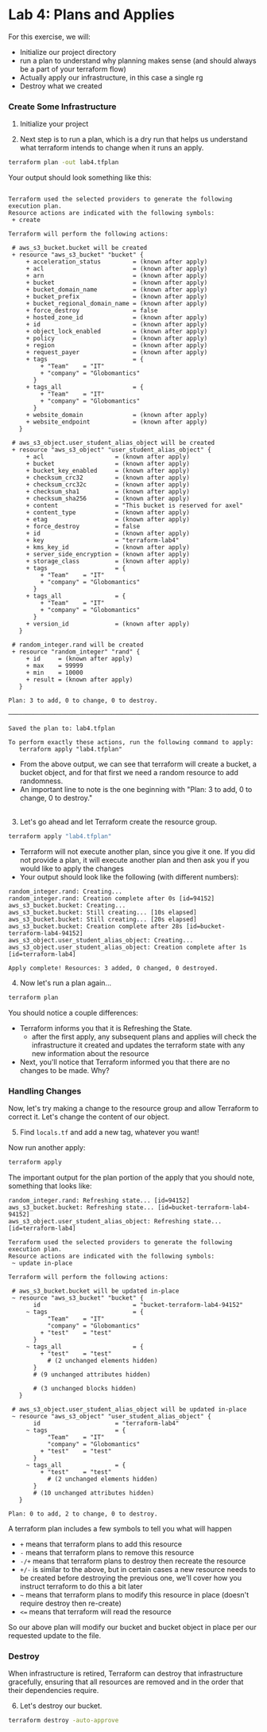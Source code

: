 # Lab 4: Plans and Applies

For this exercise, we will:

* Initialize our project directory
* run a plan to understand why planning makes sense (and should always be a part of your terraform flow)
* Actually apply our infrastructure, in this case a single rg
* Destroy what we created

### Create Some Infrastructure

1. Initialize your project

2. Next step is to run a plan, which is a dry run that helps us understand what terraform intends to change when it runs an apply.  

 ```bash
 terraform plan -out lab4.tfplan
 ```

 Your output should look something like this:

 ```
 
Terraform used the selected providers to generate the following execution plan.
Resource actions are indicated with the following symbols:
  + create

Terraform will perform the following actions:

  # aws_s3_bucket.bucket will be created
  + resource "aws_s3_bucket" "bucket" {
      + acceleration_status         = (known after apply)
      + acl                         = (known after apply)
      + arn                         = (known after apply)
      + bucket                      = (known after apply)
      + bucket_domain_name          = (known after apply)
      + bucket_prefix               = (known after apply)
      + bucket_regional_domain_name = (known after apply)
      + force_destroy               = false
      + hosted_zone_id              = (known after apply)
      + id                          = (known after apply)
      + object_lock_enabled         = (known after apply)
      + policy                      = (known after apply)
      + region                      = (known after apply)
      + request_payer               = (known after apply)
      + tags                        = {
          + "Team"    = "IT"
          + "company" = "Globomantics"
        }
      + tags_all                    = {
          + "Team"    = "IT"
          + "company" = "Globomantics"
        }
      + website_domain              = (known after apply)
      + website_endpoint            = (known after apply)
    }

  # aws_s3_object.user_student_alias_object will be created
  + resource "aws_s3_object" "user_student_alias_object" {
      + acl                    = (known after apply)
      + bucket                 = (known after apply)
      + bucket_key_enabled     = (known after apply)
      + checksum_crc32         = (known after apply)
      + checksum_crc32c        = (known after apply)
      + checksum_sha1          = (known after apply)
      + checksum_sha256        = (known after apply)
      + content                = "This bucket is reserved for axel"
      + content_type           = (known after apply)
      + etag                   = (known after apply)
      + force_destroy          = false
      + id                     = (known after apply)
      + key                    = "terraform-lab4"
      + kms_key_id             = (known after apply)
      + server_side_encryption = (known after apply)
      + storage_class          = (known after apply)
      + tags                   = {
          + "Team"    = "IT"
          + "company" = "Globomantics"
        }
      + tags_all               = {
          + "Team"    = "IT"
          + "company" = "Globomantics"
        }
      + version_id             = (known after apply)
    }

  # random_integer.rand will be created
  + resource "random_integer" "rand" {
      + id     = (known after apply)
      + max    = 99999
      + min    = 10000
      + result = (known after apply)
    }

Plan: 3 to add, 0 to change, 0 to destroy.

───────────────────────────────────────────────────────────────────────────────

Saved the plan to: lab4.tfplan

To perform exactly these actions, run the following command to apply:
    terraform apply "lab4.tfplan"
 ```

 * From the above output, we can see that terraform will create a bucket, a bucket object, and for that first we need a random resource to add randomness.
 * An important line to note is the one beginning with "Plan: 3 to add, 0 to change, 0 to destroy."
<br/><br/>

3. Let's go ahead and let Terraform create the resource group. 

 ```bash
terraform apply "lab4.tfplan"
 ```

 * Terraform will not execute another plan, since you give it one. If you did not provide a plan, it will execute another plan and then ask you if you would like to apply the changes
 * Your output should look like the following (with different numbers):

 ```
random_integer.rand: Creating...
random_integer.rand: Creation complete after 0s [id=94152]
aws_s3_bucket.bucket: Creating...
aws_s3_bucket.bucket: Still creating... [10s elapsed]
aws_s3_bucket.bucket: Still creating... [20s elapsed]
aws_s3_bucket.bucket: Creation complete after 28s [id=bucket-terraform-lab4-94152]
aws_s3_object.user_student_alias_object: Creating...
aws_s3_object.user_student_alias_object: Creation complete after 1s [id=terraform-lab4]

Apply complete! Resources: 3 added, 0 changed, 0 destroyed.
 ```

4. Now let's run a plan again...

 ```bash
 terraform plan
 ```

 You should notice a couple differences:

 * Terraform informs you that it is Refreshing the State.
    * after the first apply, any subsequent plans and applies will check the infrastructure it created and updates the terraform state with any new information about the resource
 * Next, you'll notice that Terraform informed you that there are no changes to be made. Why?

### Handling Changes

Now, let's try making a change to the resource group and allow Terraform to correct it. Let's change the content of our object.

5. Find `locals.tf` and add a new tag, whatever you want!

 Now run another apply:

 ```bash
 terraform apply
 ```

 The important output for the plan portion of the apply that you should note, something that looks like:

 ```
random_integer.rand: Refreshing state... [id=94152]
aws_s3_bucket.bucket: Refreshing state... [id=bucket-terraform-lab4-94152]
aws_s3_object.user_student_alias_object: Refreshing state... [id=terraform-lab4]

Terraform used the selected providers to generate the following execution plan.
Resource actions are indicated with the following symbols:
  ~ update in-place

Terraform will perform the following actions:

  # aws_s3_bucket.bucket will be updated in-place
  ~ resource "aws_s3_bucket" "bucket" {
        id                          = "bucket-terraform-lab4-94152"
      ~ tags                        = {
            "Team"    = "IT"
            "company" = "Globomantics"
          + "test"    = "test"
        }
      ~ tags_all                    = {
          + "test"    = "test"
            # (2 unchanged elements hidden)
        }
        # (9 unchanged attributes hidden)

        # (3 unchanged blocks hidden)
    }

  # aws_s3_object.user_student_alias_object will be updated in-place
  ~ resource "aws_s3_object" "user_student_alias_object" {
        id                     = "terraform-lab4"
      ~ tags                   = {
            "Team"    = "IT"
            "company" = "Globomantics"
          + "test"    = "test"
        }
      ~ tags_all               = {
          + "test"    = "test"
            # (2 unchanged elements hidden)
        }
        # (10 unchanged attributes hidden)
    }

Plan: 0 to add, 2 to change, 0 to destroy.
 ```

A terraform plan includes a few symbols to tell you what will happen

* `+` means that terraform plans to add this resource
* `-` means that terraform plans to remove this resource
* `-/+` means that terraform plans to destroy then recreate the resource
* `+/-` is similar to the above, but in certain cases a new resource needs to be created before destroying the previous one, we'll cover how you instruct terraform to do this a bit later
* `~` means that terraform plans to modify this resource in place (doesn't require destroy then re-create)
* `<=` means that terraform will read the resource

So our above plan will modify our bucket and bucket object in place per our requested update to the file.

### Destroy

When infrastructure is retired, Terraform can destroy that infrastructure gracefully, ensuring that all resources
are removed and in the order that their dependencies require.

6. Let's destroy our bucket.

 ```bash
 terraform destroy -auto-approve
 ```
